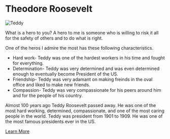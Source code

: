 <h1> Theodore Roosevelt</h1>

<img src="https://th.bing.com/th/id/OIP.deR8L2bcyKfCeXciIv6nWQHaKd?w=203&h=287&c=7&o=5&dpr=1.25&pid=1.7" alt="Teddy">

<p>What is a hero to you? A hero to me is someone who is willing to risk it all for the safety of others and to do what is right.</p>
<p>One of the heros I admire the most has these following characteristics.</p>

<ul>
   <li>Hard work- Teddy was one of the hardest workers in his time and fought for everything.</li>
   <li>Determination- Teddy was very determined and was even determined enough to eventually become President of the US.</li>
   <li>Friendship- Teddy was very adamant on making freinds in the oval office and liked to make new friends.</li>
   <li>Compassion- Teddy was very compassionate for his peers around him and for the people of his country.</li>
</ul>
    
<p>Almost 100 years ago Teddy Roosevelt passed away. He was one of the most hard working, determined, compassionate, and one of the most caring people in the world. Teddy was president from 1901 to 1909. He was one of the most famous presidents ever in the US.</p>

<a href="https://www.whitehouse.gov/about-the-white-house/presidents/theodore-roosevelt/">Learn More</a>
